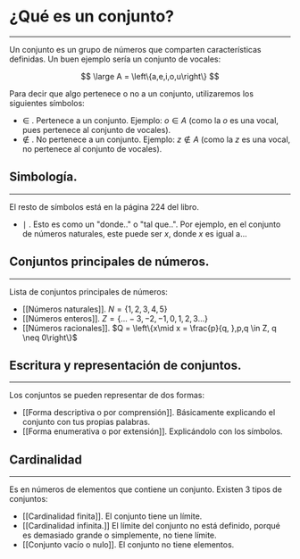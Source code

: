 # ¿Qué es un conjunto?
---
Un conjunto es un grupo de números que comparten características definidas. Un buen ejemplo sería un conjunto de vocales:

$$
\large A = \left\{a,e,i,o,u\right\}
$$

Para decir que algo pertenece o no a un conjunto, utilizaremos los siguientes símbolos:

- $\in$ . Pertenece a un conjunto. Ejemplo: $o \in A$ (como la $o$ es una vocal, pues pertenece al conjunto de vocales).
- $\notin$ . No pertenece a un conjunto. Ejemplo: $z \notin A$ (como la $z$ es una vocal, no pertenece al conjunto de vocales).

## Simbología.
---
El resto de símbolos está en la página 224 del libro.

- $\mid$ . Esto es como un "donde.." o "tal que..". Por ejemplo, en el conjunto de números naturales, este puede ser $x$, donde $x$ es igual a... 

## Conjuntos principales de números.
---
Lista de conjuntos principales de números:

- [[Números naturales]]. $N = \left\{1,2,3,4,5\right\}$ 
- [[Números enteros]]. $Z = \left\{...-3,-2,-1,0,1,2,3...\right\}$
- [[Números racionales]]. $Q = \left\{x\mid x = \frac{p}{q, },p,q \in Z, q \neq 0\right\}$

## Escritura y representación de conjuntos.
---
Los conjuntos se pueden representar de dos formas:

- [[Forma descriptiva o por comprensión]]. Básicamente explicando el conjunto con tus propias palabras.
- [[Forma enumerativa o por extensión]]. Explicándolo con los símbolos.

## Cardinalidad
---
Es en números de elementos que contiene un conjunto. Existen 3 tipos de conjuntos:

- [[Cardinalidad finita]]. El conjunto tiene un límite.
- [[Cardinalidad infinita.]] El límite del conjunto no está definido, porqué es demasiado grande o simplemente, no tiene límite.
- [[Conjunto vacío o nulo]]. El conjunto no tiene elementos.